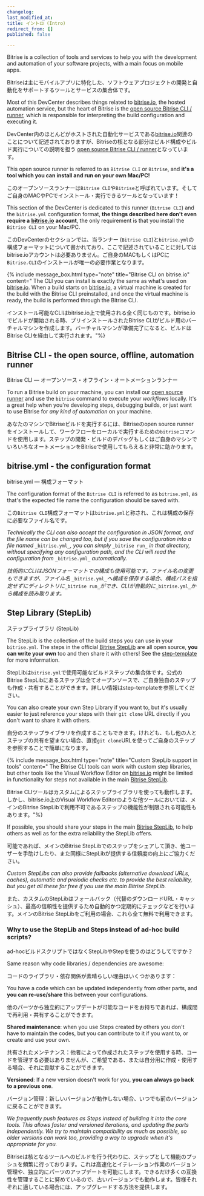 ```yaml
---
changelog:
last_modified_at:
title: イントロ (Intro)
redirect_from: []
published: false

---
```

Bitrise is a collection of tools and services to help you with the development and automation of your software projects, with a main focus on mobile apps.

Bitriseは主にモバイルアプリに特化した、ソフトウェアプロジェクトの開発と自動化をサポートするツールとサービスの集合体です。

Most of this DevCenter describes things related to [bitrise.io](https://www.bitrise.io), the hosted automation service, but the heart of Bitrise is the [open source Bitrise CLI / runner](https://github.com/bitrise-io/bitrise), which is responsible for interpreting the build configuration and executing it.

DevCenter内のほとんどがホストされた自動化サービスである[bitrise.io](https://www.bitrise.io)関連のことについて記述されておりますが、Bitriseの核となる部分はビルド構成やビルド実行についての説明を担う [open source Bitrise CLI / runner](https://github.com/bitrise-io/bitrise)となっています。

This open source runner is referred to as `Bitrise CLI` or `Bitrise`, and **it's a tool which you can install and run on your own Mac/PC!**

このオープンソースランナーは`Bitrise CLI`や`Bitrise`と呼ばれています。そしてご自身のMACやPCでインストール・実行できるツールとなっています！

This section of the DevCenter is dedicated to this runner (`Bitrise CLI`) and the `bitrise.yml` configuration format, **the things described here don't even require a** [**bitrise.io**](https://www.bitrise.io) **account**, the only requirement is that you install the `Bitrise CLI` on your Mac/PC.

このDevCenterのセクションでは、当ランナー (`Bitrise CLI`)と`bitrise.yml`の構成フォーマットについて書かれており、ここで記述されていることに対してはbitrise.ioアカウントは必要ありません。ご自身のMACもしくはPCに`Bitrise.CLI`のインストールが唯一の必要作業となります。

{% include message_box.html type="note" title="Bitrise CLI on bitrise.io" content=" The CLI you can install is exactly the same as what's used on [bitrise.io](https://www.bitrise.io). When a build starts on [bitrise.io](https://www.bitrise.io), a virtual machine is created for the build with the Bitrise CLI preinstalled, and once the virtual machine is ready, the build is performed through the Bitrise CLI. 

インストール可能なCLIはbitrise.io上で使用される全く同じものです。bitrise.ioでビルドが開始される時、プリインストールされたBitrise CLIがビルド用のバーチャルマシンを作成します。バーチャルマシンが準備完了になると、ビルドはBitrise CLIを経由して実行されます。"%}

## Bitrise CLI - the open source, offline, automation runner  
Bitrise CLI ― オープンソース・オフライン・オートメーションランナー 

To run a Bitrise build on your machine, you can install our [open source runner](https://www.bitrise.io/cli) and use the `bitrise` command to execute your _workflows_ locally. It's a great help when you're developing steps, debugging builds, or just want to use Bitrise for _any kind of automation_ on your machine.

あなたのマシンでBitriseビルドを実行するには、Bitriseのopen source runnerをインストールして、ワークフローをローカルで実行するための`bitrise`コマンドを使用します。ステップの開発・ビルドのデバッグもしくはご自身のマシンでいろいろなオートメーションをBitriseで使用してもらえると非常に助かります。

## bitrise.yml - the configuration format  
bitrise.yml ― 構成フォーマット

The configuration format of the `Bitrise CLI` is referred to as `bitrise.yml`, as that's the expected file name the configuration should be saved with.

この`Bitrise CLI`構成フォーマットは`bitrise.yml`と称され、これは構成の保存に必要なファイル名です。

_Technically the CLI can also accept the configuration in JSON format, and the file name can be changed too, but if you save the configuration into a file named_ `_bitrise.yml_`_, you can simply_ `_bitrise run_` _in that directory, without specifying any configuration path, and the CLI will read the configuration from_ `_bitrise.yml_` _automatically._

_技術的にCLIはJSONフォーマットでの構成も使用可能です。ファイル名の変更もできますが、ファイル名_ `_bitrise.yml_`_へ構成を保存する場合、構成パスを指定せずにディレクトリに_`_bitrise run_`_ができ、CLIが自動的に_`_bitrise.yml_`_から構成を読み取ります。_

## Step Library (StepLib)  
ステップライブラリ (StepLib)

The StepLib is the collection of the build steps you can use in your `bitrise.yml`. The steps in the official [Bitrise StepLib](https://github.com/bitrise-io/bitrise-steplib) are all open source, **you can write your own** too and then share it with others! See the [step-template](https://github.com/bitrise-steplib/step-template) for more information.

StepLibは`bitrise.yml`で使用可能なビルドステップの集合体です。公式の Bitrise StepLibにあるステップは全てオープンソースで、ご自身独自のステップも作成・共有することができます。詳しい情報はstep-templateを参照してください。

You can also create your own Step Library if you want to, but it's usually easier to just reference your steps with their `git clone` URL directly if you don't want to share it with others.

自分のステップライブラリを作成することもできます。けれども、もし他の人とステップの共有を望まない場合、直接`git clone`URLを使ってご自身のステップを参照することで簡単になります。

{% include message_box.html type="note" title="Custom StepLib support in tools" content=" The Bitrise CLI tools can work with custom step libraries, but other tools like the Visual Workflow Editor on [bitrise.io](https://www.bitrise.io) might be limited in functionality for steps not available in the main [Bitrise StepLib](https://github.com/bitrise-io/bitrise-steplib). 

Bitrise CLIツールはカスタムによるステップライブラリを使っても動作します。しかし、bitrise.io上のVisual Workflow Editorのような他ツールにおいては、メインのBitrise StepLibで利用不可であるステップの機能性が制限される可能性もあります。"%}

If possible, you should share your steps in the main [Bitrise StepLib](https://github.com/bitrise-io/bitrise-steplib), to help others as well as for the extra reliability the StepLib offers.

可能であれば、メインのBitrise StepLibでのステップをシェアして頂き、他ユーザーを手助けしたり、また同様にStepLibが提供する信頼度の向上にご協力ください。

_Custom StepLibs can also provide fallbacks (alternative download URLs, caches), automatic and preiodic checks etc. to provide the best reliability, but you get all these for free if you use the main Bitrise StepLib._

また、カスタムのStepLibはフォールバック（代替のダウンロードURL・キャッシュ）、最高の信頼性を提供するため自動的かつ定期的にチェックなどを行います。メインのBitrise StepLibをご利用の場合、これら全て無料で利用できます。

### Why to use the StepLib and Steps instead of ad-hoc build scripts?  
ad-hocビルドスクリプトではなくStepLibやStepを使うのはどうしてですか？

Same reason why code libraries / dependencies are awesome:

コードのライブラリ・依存関係が素晴らしい理由はいくつかあります：

You have a code which can be updated independently from other parts, and **you can re-use/share** this between your configurations.

他のパーツから独立的にアップデートが可能なコードをお持ちであれば、構成間で再利用・共有することができます。

**Shared maintenance**: when you use Steps created by others you don't have to maintain the codes, but you can contribute to it if you want to, or create and use your own.

共有されたメンテナンス：他者によって作成されたステップを使用する時、コードを管理する必要はありませんが、ご希望である、または自分用に作成・使用する場合、それに貢献することができます。

**Versioned**: If a new version doesn't work for you, **you can always go back to a previous one**.

バージョン管理：新しいバージョンが動作しない場合、いつでも前のバージョンに戻ることができます。

_We frequently push features as Steps instead of building it into the core tools. This allows faster and versioned iterations, and updating the parts independently. We try to maintain compatibility as much as possible, so older versions can work too, providing a way to upgrade when it's appropriate for you._

Bitriseは核となるツールへのビルドを行う代わりに、ステップとして機能のプッシュを頻繁に行っております。これは高速化とイテレーション作業のバージョン管理や、独立的にパーツのアップデートを可能にします。できるだけ多くの互換性を管理することに努めているので、古いバージョンでも動作します。皆様それぞれに適している場合には、アップグレードする方法を提供します。
